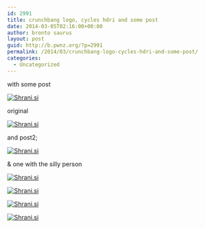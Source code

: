 ```yaml
---
id: 2991
title: crunchbang logo, cycles hdri and some post
date: 2014-03-05T02:16:00+00:00
author: bronto saurus
layout: post
guid: http://b.pwnz.org/?p=2991
permalink: /2014/03/crunchbang-logo-cycles-hdri-and-some-post/
categories:
  - Uncategorized
---
```

with some post
  
[<img src="http://shrani.si/t/Q/xk/3axObEg1/crunchhdriandlightpost2.jpg" style="border: 0px;" alt="Shrani.si" />](http://shrani.si/f/Q/xk/3axObEg1/crunchhdriandlightpost2.png)
  
original
  
[<img src="http://shrani.si/t/2d/yJ/nWLRw8C/crunchhdriandlight.jpg" style="border: 0px;" alt="Shrani.si" />](http://shrani.si/f/2d/yJ/nWLRw8C/crunchhdriandlight.png)
  
and post2;
  
[<img src="http://shrani.si/t/2F/q5/1VK0bxr4/1/crunchhdriandlightpostli.jpg" style="border: 0px;" alt="Shrani.si" />](http://shrani.si/?2F/q5/1VK0bxr4/1/crunchhdriandlightpostli.png)

& one with the silly person
  
[<img src="http://shrani.si/t/2v/xB/o4DlukM/sillyperson.jpg" style="border: 0px;" alt="Shrani.si" />](http://shrani.si/f/2v/xB/o4DlukM/sillyperson.png)
  
[<img src="http://shrani.si/t/3h/dZ/4rUZZgMI/sillypersonpost.jpg" style="border: 0px;" alt="Shrani.si" />](http://shrani.si/f/3h/dZ/4rUZZgMI/sillypersonpost.png)
  
[<img src="http://shrani.si/t/1s/bd/EMkwL6H/crunchandpersonlowdofgun.jpg" style="border: 0px;" alt="Shrani.si" />](http://shrani.si/f/1s/bd/EMkwL6H/crunchandpersonlowdofgun.png)
  
[<img src="http://shrani.si/t/2z/10D/EpYs38Z/crunchandpersonlowdofvie.jpg" style="border: 0px;" alt="Shrani.si" />](http://shrani.si/?2z/10D/EpYs38Z/crunchandpersonlowdofvie.png)